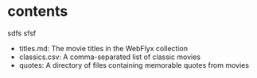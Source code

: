 # contents
sdfs
sfsf

* titles.md: The movie titles in the WebFlyx collection
* classics.csv: A comma-separated list of classic movies
* quotes: A directory of files containing memorable quotes from movies
